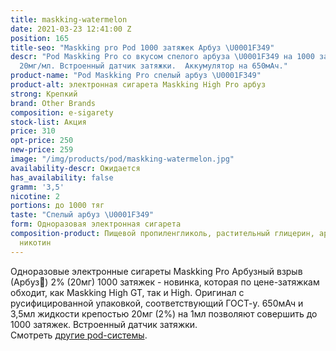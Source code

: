 ```yaml
---
title: maskking-watermelon
date: 2021-03-23 12:41:00 Z
position: 165
title-seo: "Maskking pro Pod 1000 затяжек Арбуз \U0001F349"
descr: "Pod Maskking Pro со вкусом спелого арбуза \U0001F349 на 1000 затяжек. Крепость
  20мг/мл. Встроенный датчик затяжки.  Аккумулятор на 650мАч."
product-name: "Pod Maskking Pro спелый арбуз \U0001F349"
product-alt: электронная сигарета Maskking High Pro арбуз
strong: Крепкий
brand: Other Brands
composition: e-sigarety
stock-list: Акция
price: 310
opt-price: 250
new-price: 259
image: "/img/products/pod/maskking-watermelon.jpg"
availability-descr: Ожидается
has_availability: false
gramm: '3,5'
nicotine: 2
portions: до 1000 тяг
taste: "Спелый арбуз \U0001F349"
form: Одноразовая электронная сигарета
composition-product: Пищевой пропиленгликоль, растительный глицерин, ароматизатор,
  никотин
---
```


Одноразовые электронные сигареты Maskking Pro Арбузный взрыв (Арбуз🍉) 2% (20мг) 1000 затяжек - новинка, которая по цене-затяжкам обходит, как Maskking High GT, так и High. Оригинал с русифицированной упаковкой, соответствующий ГОСТ-у. 650мАч и 3,5мл жидкости крепостью 20мг (2%) на 1мл позволяют совершить до 1000 затяжек. Встроенный датчик затяжки.<br>
Смотреть [другие pod-системы](/elektronnye-sigarety).